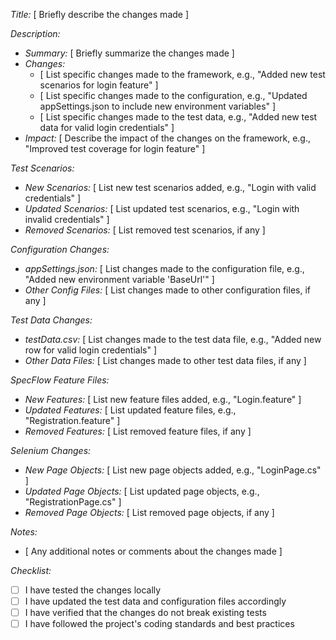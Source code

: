 *Title:* [ Briefly describe the changes made ]

*Description:*

- *Summary:* [ Briefly summarize the changes made ]
- *Changes:*
    - [ List specific changes made to the framework, e.g., "Added new test scenarios for login feature" ]
    - [ List specific changes made to the configuration, e.g., "Updated appSettings.json to include new environment variables" ]
    - [ List specific changes made to the test data, e.g., "Added new test data for valid login credentials" ]
- *Impact:* [ Describe the impact of the changes on the framework, e.g., "Improved test coverage for login feature" ]

*Test Scenarios:*

- *New Scenarios:* [ List new test scenarios added, e.g., "Login with valid credentials" ]
- *Updated Scenarios:* [ List updated test scenarios, e.g., "Login with invalid credentials" ]
- *Removed Scenarios:* [ List removed test scenarios, if any ]

*Configuration Changes:*

- *appSettings.json:* [ List changes made to the configuration file, e.g., "Added new environment variable 'BaseUrl'" ]
- *Other Config Files:* [ List changes made to other configuration files, if any ]

*Test Data Changes:*

- *testData.csv:* [ List changes made to the test data file, e.g., "Added new row for valid login credentials" ]
- *Other Data Files:* [ List changes made to other test data files, if any ]

*SpecFlow Feature Files:*

- *New Features:* [ List new feature files added, e.g., "Login.feature" ]
- *Updated Features:* [ List updated feature files, e.g., "Registration.feature" ]
- *Removed Features:* [ List removed feature files, if any ]

*Selenium Changes:*

- *New Page Objects:* [ List new page objects added, e.g., "LoginPage.cs" ]
- *Updated Page Objects:* [ List updated page objects, e.g., "RegistrationPage.cs" ]
- *Removed Page Objects:* [ List removed page objects, if any ]

*Notes:*

- [ Any additional notes or comments about the changes made ]

*Checklist:*

- [ ] I have tested the changes locally
- [ ] I have updated the test data and configuration files accordingly
- [ ] I have verified that the changes do not break existing tests
- [ ] I have followed the project's coding standards and best practices
